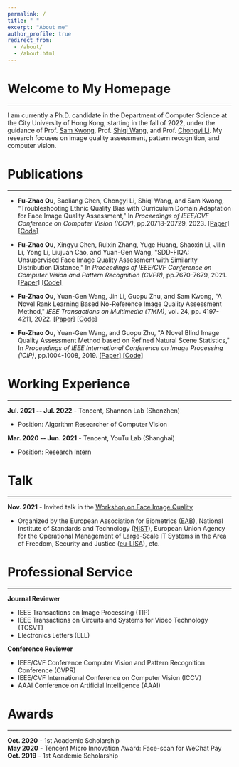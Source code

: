 ```yaml
---
permalink: /
title: " "
excerpt: "About me"
author_profile: true
redirect_from: 
  - /about/
  - /about.html
---
```



Welcome to My Homepage
======
------
I am currently a Ph.D. candidate in the Department of Computer Science at the City University of Hong Kong, starting in the fall of 2022, under the guidance of Prof.  [Sam Kwong](https://www.cityu.edu.hk/stfprofile/cssamk.htm), Prof. [Shiqi Wang](https://www.cs.cityu.edu.hk/~shiqwang/), and Prof. [Chongyi Li](https://li-chongyi.github.io/). My research focuses on image quality assessment, pattern recognition, and computer vision.

Publications
======
------
- **Fu-Zhao Ou**, Baoliang Chen, Chongyi Li, Shiqi Wang, and Sam Kwong, "Troubleshooting Ethnic Quality Bias with Curriculum Domain Adaptation for Face Image Quality Assessment," In *Proceedings of IEEE/CVF Conference on Computer Vision (ICCV)*, pp.20718-20729, 2023. [[Paper]](https://openaccess.thecvf.com/content/ICCV2023/papers/Ou_Troubleshooting_Ethnic_Quality_Bias_with_Curriculum_Domain_Adaptation_for_Face_ICCV_2023_paper.pdf) 
[[Code]](https://github.com/oufuzhao/EQBM)

- **Fu-Zhao Ou**, Xingyu Chen, Ruixin Zhang, Yuge Huang, Shaoxin Li, Jilin Li, Yong Li, Liujuan Cao, and Yuan-Gen Wang, "SDD-FIQA: Unsupervised Face Image Quality Assessment with Similarity Distribution Distance," In *Proceedings of IEEE/CVF Conference on Computer Vision and Pattern Recognition (CVPR)*, pp.7670-7679, 2021. [[Paper]](https://openaccess.thecvf.com/content/CVPR2021/papers/Ou_SDD-FIQA_Unsupervised_Face_Image_Quality_Assessment_With_Similarity_Distribution_Distance_CVPR_2021_paper.pdf) 
[[Code]](https://github.com/Tencent/TFace/tree/quality)  

- **Fu-Zhao Ou**, Yuan-Gen Wang, Jin Li, Guopu Zhu, and Sam Kwong, "A Novel Rank Learning Based No-Reference Image Quality Assessment Method," *IEEE Transactions on Multimedia (TMM)*, vol. 24, pp. 4197-4211, 2022. [[Paper]](https://ieeexplore.ieee.org/abstract/document/9548827) 
[[Code]](https://github.com/GZHU-Image-Lab/CLRIQA)

- **Fu-Zhao Ou**, Yuan-Gen Wang, and Guopu Zhu, "A Novel Blind Image Quality Assessment Method based on Refined Natural Scene Statistics," In *Proceedings of IEEE International Conference on Image Processing (ICIP)*, pp.1004-1008, 2019. [[Paper]](https://ieeexplore.ieee.org/abstract/document/8803047) 
[[Code]](https://github.com/GZHU-Image-Lab/NBIQA) 

Working Experience
======
------
**Jul. 2021 -- Jul. 2022** -
Tencent, Shannon Lab (Shenzhen)  <br>
- Position: Algorithm Researcher of Computer Vision

**Mar. 2020 -- Jun. 2021** -
Tencent, YouTu Lab (Shanghai)  <br>
- Position: Research Intern

Talk
======
------
**Nov. 2021** -
Invited talk in the [Workshop on Face Image Quality](https://eab.org/events/program/261)  <br>
- Organized by the European Association for Biometrics ([EAB](https://eab.org/)), National Institute of Standards and Technology ([NIST](https://www.nist.gov/)), European Union Agency for the Operational Management of Large-Scale IT Systems in the Area of Freedom, Security and Justice ([eu-LISA](https://www.eulisa.europa.eu/)), etc.

Professional Service
======
------
**Journal Reviewer**  <br>
- IEEE Transactions on Image Processing (TIP) <br>
- IEEE Transactions on Circuits and Systems for Video Technology (TCSVT) <br>
- Electronics Letters (ELL)

**Conference Reviewer**  <br>
- IEEE/CVF Conference Computer Vision and Pattern Recognition Conference (CVPR) <br>
- IEEE/CVF International Conference on Computer Vision (ICCV) <br>
- AAAI Conference on Artificial Intelligence (AAAI)


Awards
======
------
**Oct. 2020** -
1st Academic Scholarship <br>
**May 2020** -
Tencent Micro Innovation Award: Face-scan for WeChat Pay <br>
**Oct. 2019** -
1st Academic Scholarship



